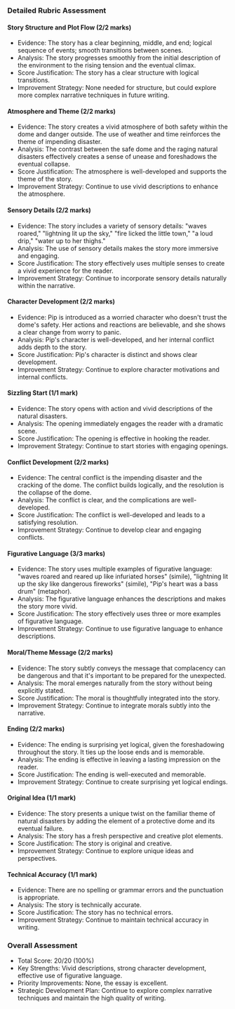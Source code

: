 ### Detailed Rubric Assessment

#### Story Structure and Plot Flow (2/2 marks)

- Evidence: The story has a clear beginning, middle, and end; logical sequence of events; smooth transitions between scenes.
- Analysis: The story progresses smoothly from the initial description of the environment to the rising tension and the eventual climax.
- Score Justification: The story has a clear structure with logical transitions.
- Improvement Strategy: None needed for structure, but could explore more complex narrative techniques in future writing.

#### Atmosphere and Theme (2/2 marks)

- Evidence: The story creates a vivid atmosphere of both safety within the dome and danger outside. The use of weather and time reinforces the theme of impending disaster.
- Analysis: The contrast between the safe dome and the raging natural disasters effectively creates a sense of unease and foreshadows the eventual collapse.
- Score Justification: The atmosphere is well-developed and supports the theme of the story.
- Improvement Strategy: Continue to use vivid descriptions to enhance the atmosphere.

#### Sensory Details (2/2 marks)

- Evidence: The story includes a variety of sensory details: "waves roared," "lightning lit up the sky," "fire licked the little town," "a loud drip," "water up to her thighs."
- Analysis: The use of sensory details makes the story more immersive and engaging.
- Score Justification: The story effectively uses multiple senses to create a vivid experience for the reader.
- Improvement Strategy: Continue to incorporate sensory details naturally within the narrative.

#### Character Development (2/2 marks)

- Evidence: Pip is introduced as a worried character who doesn't trust the dome's safety. Her actions and reactions are believable, and she shows a clear change from worry to panic.
- Analysis: Pip's character is well-developed, and her internal conflict adds depth to the story.
- Score Justification: Pip's character is distinct and shows clear development.
- Improvement Strategy: Continue to explore character motivations and internal conflicts.

#### Sizzling Start (1/1 mark)

- Evidence: The story opens with action and vivid descriptions of the natural disasters.
- Analysis: The opening immediately engages the reader with a dramatic scene.
- Score Justification: The opening is effective in hooking the reader.
- Improvement Strategy: Continue to start stories with engaging openings.

#### Conflict Development (2/2 marks)

- Evidence: The central conflict is the impending disaster and the cracking of the dome. The conflict builds logically, and the resolution is the collapse of the dome.
- Analysis: The conflict is clear, and the complications are well-developed.
- Score Justification: The conflict is well-developed and leads to a satisfying resolution.
- Improvement Strategy: Continue to develop clear and engaging conflicts.

#### Figurative Language (3/3 marks)

- Evidence: The story uses multiple examples of figurative language: "waves roared and reared up like infuriated horses" (simile), "lightning lit up the sky like dangerous fireworks" (simile), "Pip's heart was a bass drum" (metaphor).
- Analysis: The figurative language enhances the descriptions and makes the story more vivid.
- Score Justification: The story effectively uses three or more examples of figurative language.
- Improvement Strategy: Continue to use figurative language to enhance descriptions.

#### Moral/Theme Message (2/2 marks)

- Evidence: The story subtly conveys the message that complacency can be dangerous and that it's important to be prepared for the unexpected.
- Analysis: The moral emerges naturally from the story without being explicitly stated.
- Score Justification: The moral is thoughtfully integrated into the story.
- Improvement Strategy: Continue to integrate morals subtly into the narrative.

#### Ending (2/2 marks)

- Evidence: The ending is surprising yet logical, given the foreshadowing throughout the story. It ties up the loose ends and is memorable.
- Analysis: The ending is effective in leaving a lasting impression on the reader.
- Score Justification: The ending is well-executed and memorable.
- Improvement Strategy: Continue to create surprising yet logical endings.

#### Original Idea (1/1 mark)

- Evidence: The story presents a unique twist on the familiar theme of natural disasters by adding the element of a protective dome and its eventual failure.
- Analysis: The story has a fresh perspective and creative plot elements.
- Score Justification: The story is original and creative.
- Improvement Strategy: Continue to explore unique ideas and perspectives.

#### Technical Accuracy (1/1 mark)

- Evidence: There are no spelling or grammar errors and the punctuation is appropriate.
- Analysis: The story is technically accurate.
- Score Justification: The story has no technical errors.
- Improvement Strategy: Continue to maintain technical accuracy in writing.

### Overall Assessment

- Total Score: 20/20 (100%)
- Key Strengths: Vivid descriptions, strong character development, effective use of figurative language.
- Priority Improvements: None, the essay is excellent.
- Strategic Development Plan: Continue to explore complex narrative techniques and maintain the high quality of writing.

